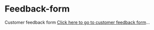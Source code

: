 # Feedback-form
 Customer feedback form
[Click here to go to customer feedback form](feedback-form.ipynb)...
